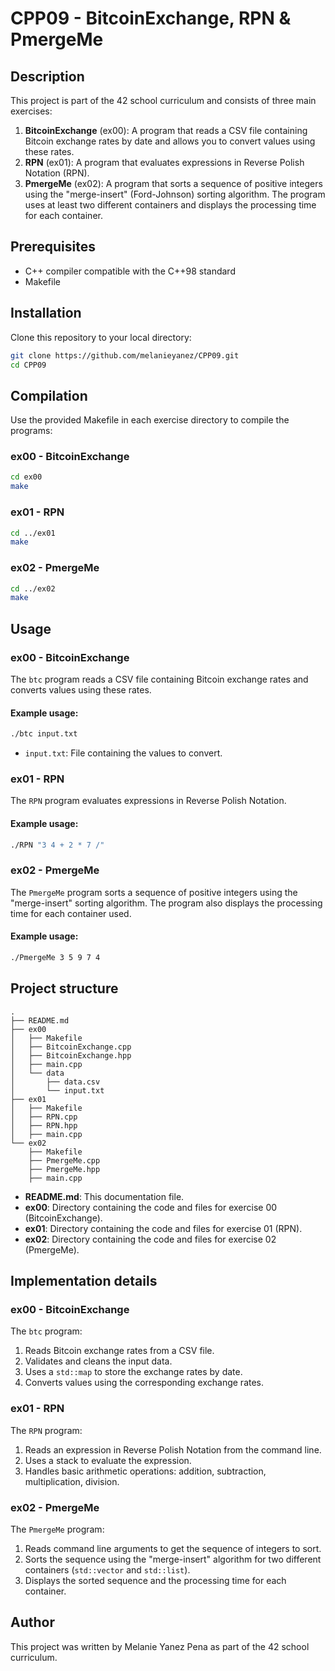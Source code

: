 # CPP09 - BitcoinExchange, RPN & PmergeMe

## Description

This project is part of the 42 school curriculum and consists of three main exercises:

1. **BitcoinExchange** (ex00): A program that reads a CSV file containing Bitcoin exchange rates by date and allows you to convert values using these rates.
2. **RPN** (ex01): A program that evaluates expressions in Reverse Polish Notation (RPN).
3. **PmergeMe** (ex02): A program that sorts a sequence of positive integers using the "merge-insert" (Ford-Johnson) sorting algorithm. The program uses at least two different containers and displays the processing time for each container.

## Prerequisites

- C++ compiler compatible with the C++98 standard
- Makefile

## Installation

Clone this repository to your local directory:

```sh
git clone https://github.com/melanieyanez/CPP09.git
cd CPP09
```

## Compilation

Use the provided Makefile in each exercise directory to compile the programs:

### ex00 - BitcoinExchange

```sh
cd ex00
make
```

### ex01 - RPN

```sh
cd ../ex01
make
```

### ex02 - PmergeMe

```sh
cd ../ex02
make
```

## Usage

### ex00 - BitcoinExchange

The `btc` program reads a CSV file containing Bitcoin exchange rates and converts values using these rates.

#### Example usage:

```sh
./btc input.txt
```

- `input.txt`: File containing the values to convert.

### ex01 - RPN

The `RPN` program evaluates expressions in Reverse Polish Notation.

#### Example usage:

```sh
./RPN "3 4 + 2 * 7 /"
```

### ex02 - PmergeMe

The `PmergeMe` program sorts a sequence of positive integers using the "merge-insert" sorting algorithm. The program also displays the processing time for each container used.

#### Example usage:

```sh
./PmergeMe 3 5 9 7 4
```

## Project structure

```
.
├── README.md
├── ex00
│   ├── Makefile
│   ├── BitcoinExchange.cpp
│   ├── BitcoinExchange.hpp
│   ├── main.cpp
│   └── data
│       ├── data.csv
│       └── input.txt
├── ex01
│   ├── Makefile
│   ├── RPN.cpp
│   ├── RPN.hpp
│   ├── main.cpp
└── ex02
    ├── Makefile
    ├── PmergeMe.cpp
    ├── PmergeMe.hpp
    ├── main.cpp
```

- **README.md**: This documentation file.
- **ex00**: Directory containing the code and files for exercise 00 (BitcoinExchange).
- **ex01**: Directory containing the code and files for exercise 01 (RPN).
- **ex02**: Directory containing the code and files for exercise 02 (PmergeMe).

## Implementation details

### ex00 - BitcoinExchange

The `btc` program:

1. Reads Bitcoin exchange rates from a CSV file.
2. Validates and cleans the input data.
3. Uses a `std::map` to store the exchange rates by date.
4. Converts values using the corresponding exchange rates.

### ex01 - RPN

The `RPN` program:

1. Reads an expression in Reverse Polish Notation from the command line.
2. Uses a stack to evaluate the expression.
3. Handles basic arithmetic operations: addition, subtraction, multiplication, division.

### ex02 - PmergeMe

The `PmergeMe` program:

1. Reads command line arguments to get the sequence of integers to sort.
2. Sorts the sequence using the "merge-insert" algorithm for two different containers (`std::vector` and `std::list`).
3. Displays the sorted sequence and the processing time for each container.

## Author

This project was written by Melanie Yanez Pena as part of the 42 school curriculum.
